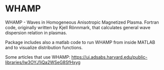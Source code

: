 WHAMP
=====

WHAMP - Waves in Homogeneous Anisotropic Magnetized Plasma.
Fortran code, originally written by Kjell Rönnmark, that calculates
general wave dispersion relation in plasmas.

Package includes also a matlab code to run WHAMP from inside MATLAB
and to visualize distribution functions.

Some articles that use WHAMP:
https://ui.adsabs.harvard.edu/public-libraries/Iw3OYJ1iQa2WSeG8SfHxyg
